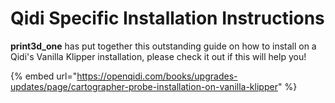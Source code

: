 # Qidi Specific Installation Instructions

**print3d\_one** has put together this outstanding guide on how to install on a Qidi's Vanilla Klipper installation, please check it out if this will help you! &#x20;

{% embed url="https://openqidi.com/books/upgrades-updates/page/cartographer-probe-installation-on-vanilla-klipper" %}
